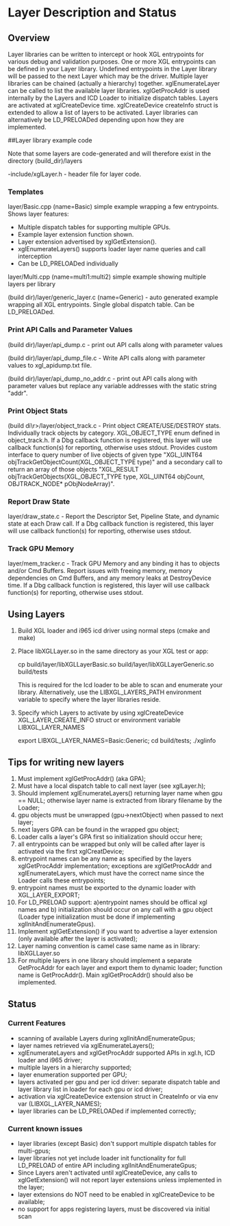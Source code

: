 # Layer Description and Status

## Overview

Layer libraries can be written to intercept or hook XGL entrypoints for various
debug and validation purposes.  One or more XGL entrypoints can be defined in your Layer
library.  Undefined entrypoints in the Layer library will be passed to the next Layer which
may be the driver.  Multiple layer libraries can be chained (actually a hierarchy) together.
xglEnumerateLayer can be called to list the available layer libraries.  xglGetProcAddr is
used internally by the Layers and ICD Loader to initialize dispatch tables. Layers are
activated at xglCreateDevice time. xglCreateDevice createInfo struct is extended to allow
a list of layers to be activated.  Layer libraries can alternatively be LD\_PRELOADed depending
upon how they are implemented.

##Layer library example code

Note that some layers are code-generated and will therefore exist in the directory (build_dir)/layers

-include/xglLayer.h  - header file for layer code.

### Templates
layer/Basic.cpp (name=Basic) simple example wrapping a few entrypoints. Shows layer features:
- Multiple dispatch tables for supporting multiple GPUs.
- Example layer extension function shown.
- Layer extension advertised by xglGetExtension().
- xglEnumerateLayers() supports loader layer name queries and call interception
- Can be LD\_PRELOADed individually

layer/Multi.cpp (name=multi1:multi2) simple example showing multiple layers per library
    
(build dir)/layer/generic_layer.c (name=Generic) - auto generated example wrapping all XGL entrypoints. Single global dispatch table. Can be LD\_PRELOADed.

### Print API Calls and Parameter Values
(build dir)/layer/api_dump.c - print out API calls along with parameter values

(build dir)/layer/api\_dump\_file.c - Write API calls along with parameter values to xgl\_apidump.txt file.

(build dir)/layer/api\_dump\_no\_addr.c - print out API calls along with parameter values but replace any variable addresses with the static string "addr".

### Print Object Stats
(build di\r>/layer/object_track.c - Print object CREATE/USE/DESTROY stats. Individually track objects by category. XGL\_OBJECT\_TYPE enum defined in object_track.h. If a Dbg callback function is registered, this layer will use callback function(s) for reporting, otherwise uses stdout. Provides custom interface to query number of live objects of given type  "XGL\_UINT64 objTrackGetObjectCount(XGL\_OBJECT\_TYPE type)" and a secondary call to return an array of those objects "XGL\_RESULT objTrackGetObjects(XGL\_OBJECT\_TYPE type, XGL\_UINT64 objCount, OBJTRACK\_NODE* pObjNodeArray)".

### Report Draw State
layer/draw\_state.c - Report the Descriptor Set, Pipeline State, and dynamic state at each Draw call. If a Dbg callback function is registered, this layer will use callback function(s) for reporting, otherwise uses stdout. 

### Track GPU Memory
layer/mem\_tracker.c - Track GPU Memory and any binding it has to objects and/or Cmd Buffers. Report issues with freeing memory, memory dependencies on Cmd Buffers, and any memory leaks at DestroyDevice time. If a Dbg callback function is registered, this layer will use callback function(s) for reporting, otherwise uses stdout.

## Using Layers

1. Build XGL loader  and i965 icd driver using normal steps (cmake and make)
2. Place libXGLLayer<name>.so in the same directory as your XGL test or app:

    cp build/layer/libXGLLayerBasic.so build/layer/libXGLLayerGeneric.so build/tests

    This is required for the Icd loader to be able to scan and enumerate your library. Alternatively, use the LIBXGL\_LAYERS\_PATH environment variable to specify where the layer libraries reside.

3. Specify which Layers to activate by using 
xglCreateDevice XGL\_LAYER\_CREATE\_INFO struct or environment variable LIBXGL\_LAYER\_NAMES

    export LIBXGL\_LAYER\_NAMES=Basic:Generic;
    cd build/tests; ./xglinfo

## Tips for writing new layers

1. Must implement xglGetProcAddr() (aka GPA);
2. Must have a local dispatch table to call next layer (see xglLayer.h);
3. Should implement xglEnumerateLayers() returning layer name when gpu == NULL; otherwise layer name is extracted from library filename by the Loader;
4. gpu objects must be unwrapped (gpu->nextObject) when passed to next layer;
5. next layers GPA can be found in the wrapped gpu object;
6. Loader calls a layer's GPA first  so initialization should occur here;
7. all entrypoints can be wrapped but only will be called after layer is activated
    via the first xglCreatDevice;
8. entrypoint names can be any name as specified by the layers xglGetProcAddr
    implementation; exceptions are xglGetProcAddr and xglEnumerateLayers,
    which must have the correct name since the Loader calls these entrypoints;
9. entrypoint names must be exported to the dynamic loader with XGL\_LAYER\_EXPORT;
10. For LD\_PRELOAD support: a)entrypoint names should be offical xgl names and
    b) initialization should occur on any call with a gpu object (Loader type
    initialization must be done if implementing xglInitAndEnumerateGpus).
11. Implement xglGetExtension() if you want to advertise a layer extension
    (only available after the layer is activated);
12. Layer naming convention is camel case same name as in library: libXGLLayer<name>.so
13. For multiple layers in one library should implement a separate GetProcAddr for each
    layer and export them to dynamic loader;  function name is <layerName>GetProcAddr().
    Main xglGetProcAddr() should also be implemented.

## Status

### Current Features

- scanning of available Layers during xglInitAndEnumerateGpus;
- layer names retrieved via xglEnumerateLayers();
- xglEnumerateLayers and xglGetProcAddr supported APIs in xgl.h, ICD loader and i965 driver;
- multiple layers in a hierarchy supported;
- layer enumeration supported per GPU;
- layers activated per gpu and per icd driver: separate  dispatch table and layer library list in loader for each gpu or icd driver;
- activation via xglCreateDevice extension struct in CreateInfo or via env var (LIBXGL\_LAYER\_NAMES);
- layer libraries can be LD\_PRELOADed if implemented correctly;

### Current known issues

- layer libraries (except Basic) don't support multiple dispatch tables for multi-gpus;
- layer libraries not yet include loader init functionality for full LD\_PRELOAD of entire API including xglInitAndEnumerateGpus;
- Since Layers aren't activated until xglCreateDevice, any calls to xglGetExtension() will not report layer extensions unless implemented in the layer;
- layer extensions do NOT need to be enabled in xglCreateDevice to be available;
- no support for apps registering layers, must be discovered via initial scan

